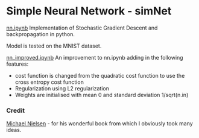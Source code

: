 # Simple Neural Network - simNet

[nn.ipynb](https://github.com/asiedubrempong/simnet/blob/master/nn.ipynb)
Implementation of Stochastic Gradient Descent and backpropagation in python.

Model is tested on the MNIST dataset.


[nn_improved.ipynb](https://github.com/asiedubrempong/simnet/blob/master/nn_improved.ipynb)
An improvement to nn.ipynb adding in the following features:
- cost function is changed from the quadratic cost function to use the cross entropy cost function
- Regularization using L2 regularization
- Weights are initialised with mean 0 and standard deviation 1/sqrt(n.in)


### Credit
[Michael Nielsen](http://neuralnetworksanddeeplearning.com/) - for his wonderful book from which I obviously took many ideas.
